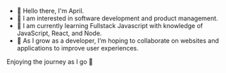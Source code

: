 - 👋 Hello there, I'm April.
- 👀 I am interested in software development and product management.
- 🌱 I am currently learning Fullstack Javascript with knowledge of JavaScript, React, and Node.
- 💞️ As I grow as a developer, I’m hoping to collaborate on websites and applications to improve user experiences.

Enjoying the journey as I go 🐾

<!---
aprilnicole013/aprilnicole013 is a ✨ special ✨ repository because its `README.md` (this file) appears on your GitHub profile.
You can click the Preview link to take a look at your changes.
--->
